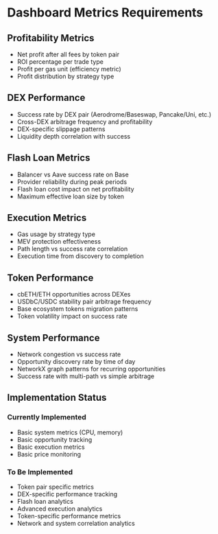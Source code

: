 # Dashboard Metrics Requirements

## Profitability Metrics
- Net profit after all fees by token pair
- ROI percentage per trade type
- Profit per gas unit (efficiency metric)
- Profit distribution by strategy type

## DEX Performance
- Success rate by DEX pair (Aerodrome/Baseswap, Pancake/Uni, etc.)
- Cross-DEX arbitrage frequency and profitability
- DEX-specific slippage patterns
- Liquidity depth correlation with success

## Flash Loan Metrics
- Balancer vs Aave success rate on Base
- Provider reliability during peak periods
- Flash loan cost impact on net profitability
- Maximum effective loan size by token

## Execution Metrics
- Gas usage by strategy type
- MEV protection effectiveness
- Path length vs success rate correlation
- Execution time from discovery to completion

## Token Performance
- cbETH/ETH opportunities across DEXes
- USDbC/USDC stability pair arbitrage frequency
- Base ecosystem tokens migration patterns
- Token volatility impact on success rate

## System Performance
- Network congestion vs success rate
- Opportunity discovery rate by time of day
- NetworkX graph patterns for recurring opportunities
- Success rate with multi-path vs simple arbitrage

## Implementation Status

### Currently Implemented
- Basic system metrics (CPU, memory)
- Basic opportunity tracking
- Basic execution metrics
- Basic price monitoring

### To Be Implemented
- Token pair specific metrics
- DEX-specific performance tracking
- Flash loan analytics
- Advanced execution analytics
- Token-specific performance metrics
- Network and system correlation analytics